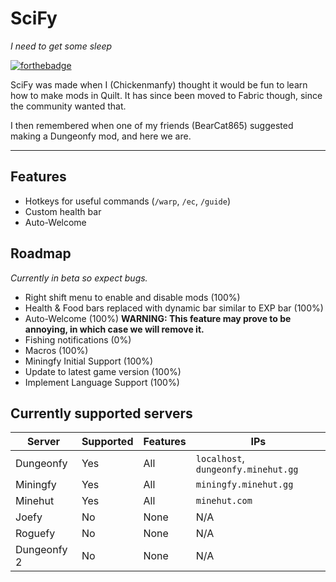 # SciFy
_I need to get some sleep_

[![forthebadge](https://forthebadge.com/images/badges/made-with-crayons.svg)](https://forthebadge.com)

SciFy was made when I (Chickenmanfy) thought it would be fun to learn how to make mods in Quilt. It has since been moved to Fabric though, since the community wanted that.

I then remembered when one of my friends (BearCat865) suggested making a Dungeonfy mod, and here we are.

---
## Features 
- Hotkeys for useful commands (`/warp`, `/ec`, `/guide`)
- Custom health bar
- Auto-Welcome


## Roadmap
_Currently in beta so expect bugs._
- Right shift menu to enable and disable mods (100%)
- Health & Food bars replaced with dynamic bar similar to EXP bar (100%)
- Auto-Welcome (100%) **WARNING: This feature may prove to be annoying, in which case we will remove it.**
- Fishing notifications (0%)
- Macros (100%)
- Miningfy Initial Support (100%)
- Update to latest game version (100%)
- Implement Language Support (100%)


## Currently supported servers

| Server | Supported | Features | IPs |
| ------ | --------- | -------- | --- |
| Dungeonfy | Yes | All | `localhost`, `dungeonfy.minehut.gg` |
| Miningfy | Yes | All | `miningfy.minehut.gg` |
| Minehut | Yes | All | `minehut.com` |
| Joefy | No | None | N/A |
| Roguefy | No | None | N/A |
| Dungeonfy 2 | No | None | N/A |
